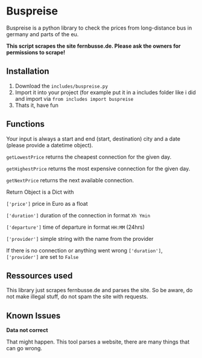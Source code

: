 # Buspreise
Buspreise is a python library to check the prices from long-distance bus in germany and parts of the eu. 

**This script scrapes the site fernbusse.de. Please ask the owners for permissions to scrape!**

## Installation
1. Download the `includes/buspreise.py`
2. Import it into your project (for example put it in a includes folder like i did and import via `from includes import buspreise`
3. Thats it, have fun

## Functions
Your input is always a start and end (start, destination) city and a date (please provide a datetime object). 

`getLowestPrice` returns the cheapest connection for the given day. 

`getHighestPrice` returns the most expensive connection for the given day.

`getNextPrice` returns the next available connection.


Return Object is a Dict with

`['price']` price in Euro as a float

`['duration']` duration of the connection in format `Xh Ymin`

`['departure']` time of departure in format `HH:MM` (24hrs)

`['provider']` simple string with the name from the provider


If there is no connection or anything went wrong `['duration']`, `['provider']` are set to `False`

## Ressources used

This library just scrapes fernbusse.de and parses the site. So be aware, do not make illegal stuff, do not spam the site with requests.

## Known Issues
**Data not correct**

That might happen. This tool parses a website, there are many things that can go wrong. 
